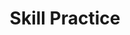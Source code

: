 ---
title: Skill Practice

source:
- title: Common Core Basics
  subject: Social Studies
  chapter: 3
  toc_type: Lesson Review
  toc_number: 3.4
  pages: 132 - 137

questions:
  - excerpt: 1, 2
    text: >
      US National Debt, 1940 - 2010
      <img class="responsive-img materialboxed" src="-skill_practice-3.4.png" />
  - number: 1
    text: >
      During which 10-year period did the national debt show the largest dollar increase? 
    choice:
      - option: A
        text: 1940-1950
      - option: B
        text: 1960-1970
      - option: C
        text: 1970- 1980
      - option: D
        text: 1990-2000
    answer:
      - option: D
        text: Between 1990 and 2000, the national debt increased by more than $5,000 billion. This is greater than during any other 10-year period.
  - number: 2
    text: >
      What was the difference in the national debt between 1970 and 1960?
    choice:
      - option: A
        text: $538 billion
      - option: B
        text: $213 billion
      - option: C
        text: $86 billion
      - option: D
        text: $28 billion
    answer:
      - option: C
        text: >
          370.1 - 284.1 = 86
  - number: 3
    text: >
      Which statement provides a cause for President Nixon's impeachment?
    choice:
      - option: A
        text: He wanted to win the reelection.
      - option: B
        text: He ordered a cover-up of the Watergate break-in.
      - option: C
        text: He tampered with the voting process.
      - option: D
        text: He broke into the Democratic National Committee offices.
    answer:
      - option: B
        text: >
          Nixon ordered a cover-up of the break-in. Nixon himself was not a robber. He wanted to win re-election, but that was not the cause of his impeachment.
  - number: 4
    text: >
      Which was a cause of increased urbanization?
    choice:
      - option: A
        text: a decrease in air pollution
      - option: B
        text: an increase in suburban population
      - option: C
        text: a decrease in commuting times
      - option: D
        text: an increase in industrial jobs
    answer:
      - option: B
        text: >
          An increase in the population of the suburbs was one cause of increased urbanization.
        
layout: cc_review
---